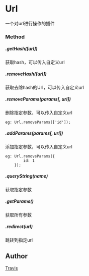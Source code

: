 # Url

一个对url进行操作的插件

### Method

##### .getHash([url])

获取hash，可以传入自定义url

##### .removeHash([url])

获取去除hash的Url，可以传入自定义url

##### .removeParams(params[, url])

删除指定参数，可以传入自定义url

    eg: Url.removeParams(['id']);

##### .addParams(params[, url])

添加指定参数，可以传入自定义url

    eg: Url.removeParams({
            id: 1
        });

##### .queryString(name)

获取指定参数

##### .getParams()

获取所有参数

##### .redirect(url)

跳转到指定url

## Author

[Travis](http://travisup.com/)
